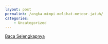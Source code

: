 ```yaml
---
layout: post
permalink: /angka-mimpi-melihat-meteor-jatuh/
categories:
    - Uncategorized
---
```


[Baca Selengkapnya](/06)